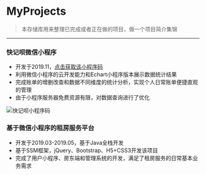 # MyProjects
> 本存储库用来整理已完成或者正在做的项目，做一个项目简介集锦
---

### 快记呗微信小程序
* 开发于2019.11，[点击获取该小程序码](https://note.youdao.com/yws/res/8624/WEBRESOURCEd3f06e1afea0e23916b58aaafb16a268)
* 利用微信小程序的云开发能力和Echart小程序版本展示数据统计结果
* 完成账单的增删改查和数据不同维度的统计分析，实现个人日常账单便捷直观的管理
* 由于小程序服务器免费资源有限，对数据查询进行了优化

![快记呗小程序码](https://note.youdao.com/yws/res/8624/WEBRESOURCEd3f06e1afea0e23916b58aaafb16a268)

### 基于微信小程序的租房服务平台
* 开发于2019.03-2019.05，基于Java全栈开发
* 基于SSM框架，jQuery、Bootstrap、H5+CSS3开发该项目
* 完成了用户小程序、房东端和管理系统的开发，满足了租房服务的日常基本业务需求

